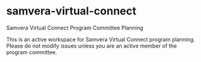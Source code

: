 # samvera-virtual-connect
Samvera Virtual Connect Program Committee Planning

This is an active workspace for Samvera Virtual Connect program planning. Please do not modify issues unless you are an active member of the program committee.
